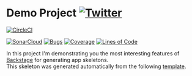 #  Demo Project [![Twitter](https://img.shields.io/twitter/follow/piotr_minkowski.svg?style=social&logo=twitter&label=Follow%20Me)](https://twitter.com/piotr_minkowski)

[![CircleCI](https://circleci.com/gh/lior-rhdh-org/sample-spring-boot-app-openshift.svg?style=svg)](https://circleci.com/gh/lior-rhdh-org/sample-spring-boot-app-openshift)

[![SonarCloud](https://sonarcloud.io/images/project_badges/sonarcloud-black.svg)](https://sonarcloud.io/dashboard?id=lior-rhdh-org_sample-spring-boot-app-openshift)
[![Bugs](https://sonarcloud.io/api/project_badges/measure?project=lior-rhdh-org_sample-spring-boot-app-openshift&metric=bugs)](https://sonarcloud.io/dashboard?id=lior-rhdh-org_sample-spring-boot-app-openshift)
[![Coverage](https://sonarcloud.io/api/project_badges/measure?project=lior-rhdh-org_sample-spring-boot-app-openshift&metric=coverage)](https://sonarcloud.io/dashboard?id=lior-rhdh-org_sample-spring-boot-app-openshift)
[![Lines of Code](https://sonarcloud.io/api/project_badges/measure?project=lior-rhdh-org_sample-spring-boot-app-openshift&metric=ncloc)](https://sonarcloud.io/dashboard?id=lior-rhdh-org_sample-spring-boot-app-openshift)

In this project I'm demonstrating you the most interesting features of [Backstage](https://backstage.io/) for generating app skeletons. \
This skeleton was generated automatically from the following [template](https://github.com/piomin/backstage-templates/blob/master/templates/spring-boot-basic/template.yaml).